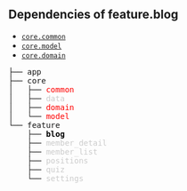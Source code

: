 ## Dependencies of feature.blog

- [`core.common`](../../core/common/)
- [`core.model`](../../core/model/)
- [`core.domain`](../../core/domain/)

<pre>
├── app
├── core
│   ├── <span style="color: #ff0000;">common</span>
│   ├── <span style="color: #cccccc;">data</span>
│   ├── <span style="color: #ff0000;">domain</span>
│   └── <span style="color: #ff0000;">model</span>
└── feature
    ├── <span style="font-weight:bold; color: #000000;">blog</span>
    ├── <span style="color: #cccccc;">member_detail</span>
    ├── <span style="color: #cccccc;">member_list</span>
    ├── <span style="color: #cccccc;">positions</span>
    ├── <span style="color: #cccccc;">quiz</span>
    └── <span style="color: #cccccc;">settings</span>
</pre>

